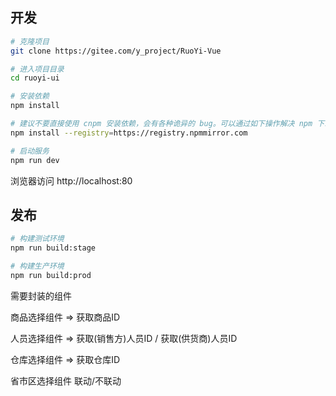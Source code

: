 ## 开发

```bash
# 克隆项目
git clone https://gitee.com/y_project/RuoYi-Vue

# 进入项目目录
cd ruoyi-ui

# 安装依赖
npm install

# 建议不要直接使用 cnpm 安装依赖，会有各种诡异的 bug。可以通过如下操作解决 npm 下载速度慢的问题
npm install --registry=https://registry.npmmirror.com

# 启动服务
npm run dev
```

浏览器访问 http://localhost:80

## 发布

```bash
# 构建测试环境
npm run build:stage

# 构建生产环境
npm run build:prod
```

需要封装的组件

商品选择组件 => 获取商品ID

人员选择组件 => 获取(销售方)人员ID /  获取(供货商)人员ID

仓库选择组件 => 获取仓库ID

省市区选择组件  联动/不联动